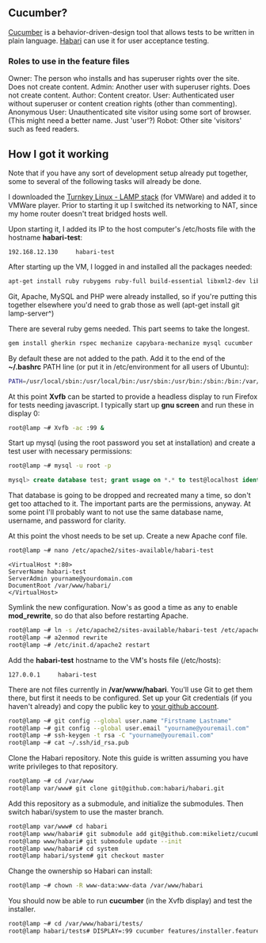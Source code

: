 ## Cucumber?

<a href="http://cukes.info/">Cucumber</a> is a behavior-driven-design tool that allows tests to be written in plain language. <a href="http://habariproject.org/">Habari</a> can use it for user acceptance testing.

### Roles to use in the feature files

Owner: The person who installs and has superuser rights over the site. Does not create content.
Admin: Another user with superuser rights. Does not create content.
Author: Content creator.
User: Authenticated user without superuser or content creation rights (other than commenting).
Anonymous User: Unauthenticated site visitor using some sort of browser. (This might need a better name. Just 'user'?)
Robot: Other site 'visitors' such as feed readers.

## How I got it working

Note that if you have any sort of development setup already put together, some to several of the following tasks will already be done.

I downloaded the [Turnkey Linux - LAMP stack](http://www.turnkeylinux.org/lampstack) (for VMWare) and added it to VMWare player. Prior to starting it up I switched its networking to NAT, since my home router doesn't treat bridged hosts well.


Upon starting it, I added its IP to the host computer's /etc/hosts file with the hostname **habari-test**:

```192.168.12.130     habari-test```


After starting up the VM, I logged in and installed all the packages needed:

```bash
apt-get install ruby rubygems ruby-full build-essential libxml2-dev libmysqlclient16-dev libxslt-dev firefox xvfb openjdk-6-jre
```


Git, Apache, MySQL and PHP were already installed, so if you're putting this together elsewhere you'd need to grab those as well (apt-get install git lamp-server^)


There are several ruby gems needed. This part seems to take the longest.

```bash
gem install gherkin rspec mechanize capybara-mechanize mysql cucumber 
```

By default these are not added to the path. Add it to the end of the **~/.bashrc** PATH line (or put it in /etc/environment for all users of Ubuntu):

```bash
PATH=/usr/local/sbin:/usr/local/bin:/usr/sbin:/usr/bin:/sbin:/bin:/var/lib/gems/1.8/bin
```


At this point **Xvfb** can be started to provide a headless display to run Firefox for tests needing javascript. I typically start up **gnu screen** and run these in display 0:

```bash
root@lamp ~# Xvfb -ac :99 &
```

Start up mysql (using the root password you set at installation) and create a test user with necessary permissions:

```bash
root@lamp ~# mysql -u root -p
```
```sql
mysql> create database test; grant usage on *.* to test@localhost identified by 'test'; grant all privileges on test.* to test@localhost;
```

That database is going to be dropped and recreated many a time, so don't get too attached to it. The important parts are the permissions, anyway. At some point I'll probably want to not use the same database name, username, and password for clarity.

At this point the vhost needs to be set up. Create a new Apache conf file.

```bash
root@lamp ~# nano /etc/apache2/sites-available/habari-test
```

```
<VirtualHost *:80>
ServerName habari-test
ServerAdmin yourname@yourdomain.com
DocumentRoot /var/www/habari/
</VirtualHost>
```

Symlink the new configuration. Now's as good a time as any to enable **mod_rewrite**, so do that also before restarting Apache.

```bash
root@lamp ~# ln -s /etc/apache2/sites-available/habari-test /etc/apache2/sites-enabled/habari-test
root@lamp ~# a2enmod rewrite
root@lamp ~# /etc/init.d/apache2 restart
```

Add the **habari-test** hostname to the VM's hosts file (/etc/hosts):

```127.0.0.1     habari-test```

There are not files currently in **/var/www/habari**. You'll use Git to get them there, but first it needs to be configured. Set up your Git credentials (if you haven't already) and copy the public key to [your github account](https://github.com/account/ssh).

```bash
root@lamp ~# git config --global user.name "Firstname Lastname"
root@lamp ~# git config --global user.email "yourname@youremail.com"
root@lamp ~# ssh-keygen -t rsa -C "yourname@youremail.com"
root@lamp ~# cat ~/.ssh/id_rsa.pub
```

Clone the Habari repository. Note this guide is written assuming you have write privileges to that repository.

```bash
root@lamp ~# cd /var/www
root@lamp var/www# git clone git@github.com:habari/habari.git
```

Add this repository as a submodule, and initialize the submodules. Then switch habari/system to use the master branch.

```bash
root@lamp var/www# cd habari 
root@lamp www/habari# git submodule add git@github.com:mikelietz/cucumber-for-habari.git tests
root@lamp www/habari# git submodule update --init
root@lamp www/habari# cd system
root@lamp habari/system# git checkout master 
```

Change the ownership so Habari can install:

```bash
root@lamp ~# chown -R www-data:www-data /var/www/habari
```

You should now be able to run **cucumber** (in the Xvfb display) and test the installer.

```bash
root@lamp ~# cd /var/www/habari/tests/
root@lamp habari/tests# DISPLAY=:99 cucumber features/installer.feature
```
